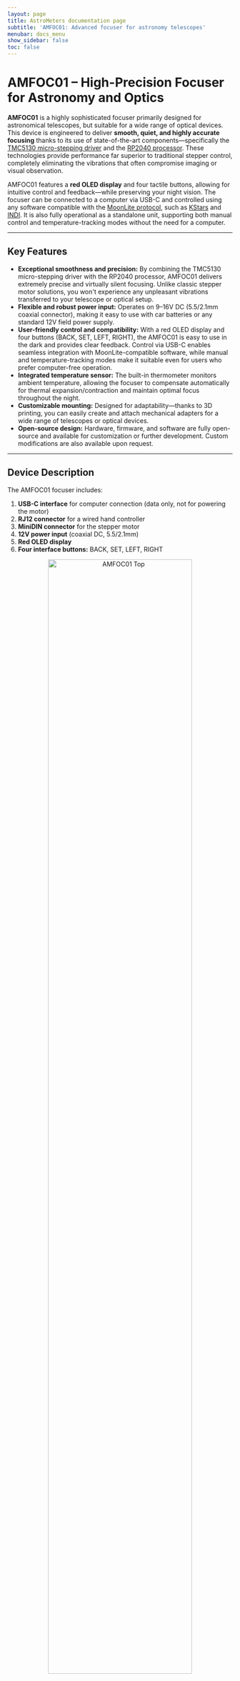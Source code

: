 ```yaml
---
layout: page
title: AstroMeters documentation page
subtitle: 'AMFOC01: Advanced focuser for astronomy telescopes'
menubar: docs_menu
show_sidebar: false
toc: false
---
```


# AMFOC01 – High-Precision Focuser for Astronomy and Optics

**AMFOC01** is a highly sophisticated focuser primarily designed for astronomical telescopes, but suitable for a wide range of optical devices. This device is engineered to deliver **smooth, quiet, and highly accurate focusing** thanks to its use of state-of-the-art components—specifically the [TMC5130 micro-stepping driver](https://www.trinamic.com/products/integrated-circuits/details/tmc5130/) and the [RP2040 processor](https://www.raspberrypi.org/products/rp2040/). These technologies provide performance far superior to traditional stepper control, completely eliminating the vibrations that often compromise imaging or visual observation.

AMFOC01 features a **red OLED display** and four tactile buttons, allowing for intuitive control and feedback—while preserving your night vision. The focuser can be connected to a computer via USB-C and controlled using any software compatible with the [MoonLite protocol](https://indilib.org/devices/focusers/moonlite-focuser.html), such as [KStars](https://edu.kde.org/kstars/) and [INDI](https://www.indilib.org/). It is also fully operational as a standalone unit, supporting both manual control and temperature-tracking modes without the need for a computer.

---

## Key Features

* **Exceptional smoothness and precision:**
  By combining the TMC5130 micro-stepping driver with the RP2040 processor, AMFOC01 delivers extremely precise and virtually silent focusing. Unlike classic stepper motor solutions, you won't experience any unpleasant vibrations transferred to your telescope or optical setup.
* **Flexible and robust power input:**
  Operates on 9–16V DC (5.5/2.1mm coaxial connector), making it easy to use with car batteries or any standard 12V field power supply.
* **User-friendly control and compatibility:**
  With a red OLED display and four buttons (BACK, SET, LEFT, RIGHT), the AMFOC01 is easy to use in the dark and provides clear feedback. Control via USB-C enables seamless integration with MoonLite-compatible software, while manual and temperature-tracking modes make it suitable even for users who prefer computer-free operation.
* **Integrated temperature sensor:**
  The built-in thermometer monitors ambient temperature, allowing the focuser to compensate automatically for thermal expansion/contraction and maintain optimal focus throughout the night.
* **Customizable mounting:**
  Designed for adaptability—thanks to 3D printing, you can easily create and attach mechanical adapters for a wide range of telescopes or optical devices.
* **Open-source design:**
  Hardware, firmware, and software are fully open-source and available for customization or further development. Custom modifications are also available upon request.

---

## Device Description

The AMFOC01 focuser includes:

1. **USB-C interface** for computer connection (data only, not for powering the motor)
2. **RJ12 connector** for a wired hand controller
3. **MiniDIN connector** for the stepper motor
4. **12V power input** (coaxial DC, 5.5/2.1mm)
5. **Red OLED display**
6. **Four interface buttons:** BACK, SET, LEFT, RIGHT



<p align="center">
  <img alt="AMFOC01 Top" src="/images/products/AMFOC01/amfoc_schema.png" width="80%">
</p>

## Usage Scenarios

One of the major strengths of AMFOC01 is its **versatility**. It is designed to serve a wide spectrum of astronomy users and workflows:

### Robotic/Automated Observing

Connect AMFOC01 to your computer via USB-C and control your telescope’s focusing mechanism with robust and proven tools like INDI and EKOS within KStars.
The focuser fully supports the MoonLite protocol, which ensures seamless integration with many existing astronomy software suites without any need for special drivers or software updates.

AMFOC01 can report its absolute position, receive and process focus commands, and apply temperature-based corrections automatically—ensuring your focus remains sharp throughout long imaging sessions.

### Autonomous Operation

Not every astronomer wants to use a computer in the field! AMFOC01 is perfect for those who prefer visual observing or simple camera setups.
Its user interface (display + buttons) enables quick and precise manual focusing, while the integrated temperature compensation feature can automatically refocus your telescope as temperatures change.

You can easily focus or re-focus based on filter swaps, temperature drift, or just your own eye, without disturbing your equipment or introducing vibrations.

### Visual Observing

When switching eyepieces, it’s easy to lose focus or even have the object slip out of the field of view—especially with high-power eyepieces.
AMFOC01 lets you **store eyepiece focus positions** and instantly recall them with a single click, so you can swap between different eyepieces quickly and always keep your object sharply in view.

Fine-tuning to your personal eyesight is straightforward using the precise control buttons.

---

## Construction

AMFOC01 is **designed, developed, and assembled entirely in-house**, with no off-the-shelf Chinese modules—ensuring top build quality and full control over every aspect of the product.
This careful engineering, especially in the electronics, guarantees a **super-smooth, vibration-free focusing experience** for astrophotography or visual observation.

<p align="center">
  <img alt="AMFOC01 Top" src="/images/products/AMFOC01/AMFOC01-top.png" width="49%">
  <img alt="AMFOC01 Bottom" src="/images/products/AMFOC01/AMFOC01-bottom.png" width="49%">
</p>

The red OLED display is designed to minimize impact on night vision.
The focuser includes an internal thermometer and supports the option to add an external thermometer for even more precise temperature readings.

**Stepper Motor Connection:**
The focuser uses a 4-pin miniDIN connector to drive the stepper motor.
*Add diagram or table of pinout here when ready.*

*Planned: Detailed motor parameter recommendations for best results.*

---

## Open-Source Project

AMFOC01 is **fully open-source**:

* All software, firmware, and hardware documentation is freely available for review and modification.
* Community contributions and feedback are welcome.
* Custom adaptations and consultation are available for advanced users and institutions.

---

## Resources & Links

* [MoonLite Focuser Protocol Documentation](https://indilib.org/devices/focusers/moonlite-focuser.html)
* [KStars Planetarium](https://edu.kde.org/kstars/)
* [INDI Library](https://www.indilib.org/)
* [Project GitHub Repository](https://github.com/your-repo) (add actual link)
* [Contact & Support](mailto:info@astrometers.eu)

---

**Do you have a special telescope, or need help with a custom adapter or setup?**
We are happy to provide guidance, custom mechanical designs, or firmware features—just get in touch.

